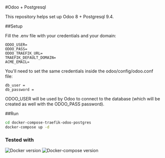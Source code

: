 #Odoo + Postgresql

This repository helps set up Odoo 8 + Postgresql 9.4.

##Setup

Fill the .env file with your credentials and your domain:

```
ODOO_USER=
ODOO_PASS=
ODOO_TRAEFIK_URL=
TRAEFIK_DEFAULT_DOMAIN=
ACME_EMAIL=
```

You'll need to set the same credentials inside the odoo/config/odoo.conf file:

```
db_user =
db_password =
```

ODOO_USER will be used by Odoo to connect to the database (which will be created as well with the ODOO_PASS password).

##Run

```bash
cd docker-compose-traefik-odoo-postgres
docker-compose up -d
```

### Tested with
![Docker version](https://img.shields.io/badge/Docker-19.03.5-blue)
![Docker-compose version](https://img.shields.io/badge/Docker--compose-1.24.1-informational)

